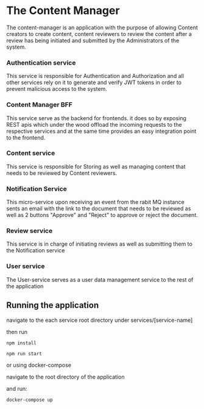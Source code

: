# The Content Manager

The content-manager is an application with the purpose of allowing Content creators to create content, content reviewers to review the content after a review has being initiated and submitted by the Administrators of the system.

### Authentication service

This service is responsible for Authentication and Authorization and all other services rely on it to generate and verify JWT tokens in order to prevent malicious access to the system.

### Content Manager BFF

This service serve as the backend for frontends. it does so by exposing REST apis which under the wood offload the incoming requests to the respective services and at the same time provides an easy integration point to the frontend.  

### Content service

This service is responsible for Storing as well as managing content that needs to be reviewed by Content reviewers.  

### Notification Service

This micro-service upon receiving an event from the rabit MQ instance sents an email with the link to the document that needs to be reviewed as well as 2 buttons "Approve" and "Reject" to approve or reject the document.

### Review service

This service is in charge of initiating reviews as well as submitting them to the Notification service 

### User service

The User-service serves as a user data management service to the rest of the application

## Running the application

navigate to the each service root directory under services/[service-name]

then run 

`npm install`

`npm run start`

or using docker-compose

navigate to the root directory of the application

and run:

`docker-compose up`